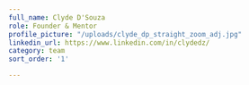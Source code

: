 ```yaml
---
full_name: Clyde D'Souza
role: Founder & Mentor
profile_picture: "/uploads/clyde_dp_straight_zoom_adj.jpg"
linkedin_url: https://www.linkedin.com/in/clydedz/
category: team
sort_order: '1'

---
```

